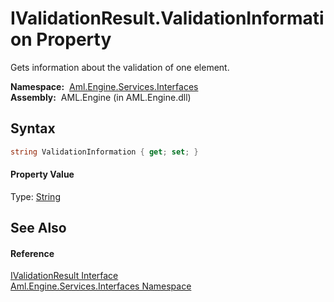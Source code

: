 IValidationResult.ValidationInformation Property
================================================
Gets information about the validation of one element.

  **Namespace:**  [Aml.Engine.Services.Interfaces][1]  
  **Assembly:**  AML.Engine (in AML.Engine.dll)

Syntax
------

```csharp
string ValidationInformation { get; set; }
```

#### Property Value
Type: [String][2]

See Also
--------

#### Reference
[IValidationResult Interface][3]  
[Aml.Engine.Services.Interfaces Namespace][1]  

[1]: ../README.md
[2]: https://docs.microsoft.com/dotnet/api/system.string
[3]: README.md
[4]: https://www.automationml.org
[5]: ../../icons/logoShade.png